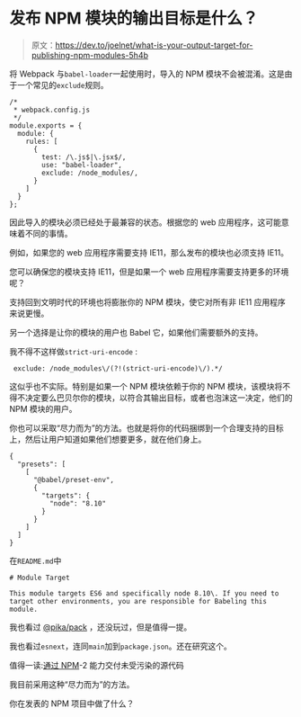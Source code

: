 # 发布 NPM 模块的输出目标是什么？

> 原文：<https://dev.to/joelnet/what-is-your-output-target-for-publishing-npm-modules-5h4b>

将 Webpack 与`babel-loader`一起使用时，导入的 NPM 模块不会被混淆。这是由于一个常见的`exclude`规则。

```
/*
 * webpack.config.js
 */
module.exports = {
  module: {
    rules: [
      {
        test: /\.js$|\.jsx$/,
        use: "babel-loader",
        exclude: /node_modules/,
      }
    ]
  }
}; 
```

因此导入的模块必须已经处于最兼容的状态。根据您的 web 应用程序，这可能意味着不同的事情。

例如，如果您的 web 应用程序需要支持 IE11，那么发布的模块也必须支持 IE11。

您可以确保您的模块支持 IE11，但是如果一个 web 应用程序需要支持更多的环境呢？

支持回到文明时代的环境也将膨胀你的 NPM 模块，使它对所有非 IE11 应用程序来说更慢。

另一个选择是让你的模块的用户也 Babel 它，如果他们需要额外的支持。

我不得不这样做`strict-uri-encode` :

```
 exclude: /node_modules\/(?!(strict-uri-encode)\/).*/ 
```

这似乎也不实际。特别是如果一个 NPM 模块依赖于你的 NPM 模块，该模块将不得不决定要么巴贝尔你的模块，以符合其输出目标，或者也泡沫这一决定，他们的 NPM 模块的用户。

你也可以采取“尽力而为”的方法。也就是将你的代码捆绑到一个合理支持的目标上，然后让用户知道如果他们想要更多，就在他们身上。

```
{
  "presets": [
    [
      "@babel/preset-env",
      {
        "targets": {
          "node": "8.10"
        }
      }
    ]
  ]
} 
```

在`README.md`中

```
# Module Target

This module targets ES6 and specifically node 8.10\. If you need to target other environments, you are responsible for Babeling this module. 
```

我也看过 [@pika/pack](https://github.com/pikapkg/pack) ，还没玩过，但是值得一提。

我也看过`esnext`，连同`main`加到`package.json`。还在研究这个。

值得一读:[通过 NPM](http://2ality.com/2017/06/pkg-esnext.html)-2 能力交付未受污染的源代码

我目前采用这种“尽力而为”的方法。

你在发表的 NPM 项目中做了什么？